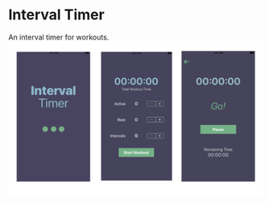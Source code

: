 # Interval Timer
An interval timer for workouts.
![Mockup of app](https://github.com/mirandalwashburn/IntervalTimer/blob/master/App_Mockup.png)
